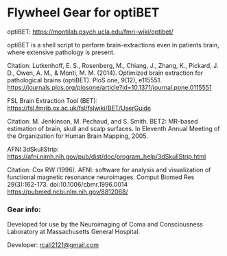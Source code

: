 # Flywheel Gear for optiBET 

optiBET: https://montilab.psych.ucla.edu/fmri-wiki/optibet/ 

optiBET is a shell script to perform brain-extractions even in patients brain, where extensive pathology is present.

Citation: Lutkenhoff, E. S., Rosenberg, M., Chiang, J., Zhang, K., Pickard, J. D., Owen, A. M., & Monti, M. M. (2014). Optimized brain extraction for pathological brains (optiBET). PloS one, 9(12), e115551. https://journals.plos.org/plosone/article?id=10.1371/journal.pone.0115551



FSL Brain Extraction Tool (BET): https://fsl.fmrib.ox.ac.uk/fsl/fslwiki/BET/UserGuide

Citation: M. Jenkinson, M. Pechaud, and S. Smith. BET2: MR-based estimation of brain, skull and scalp surfaces. In Eleventh Annual Meeting of the Organization for Human Brain Mapping, 2005.

AFNI 3dSkullStrip: https://afni.nimh.nih.gov/pub/dist/doc/program_help/3dSkullStrip.html

Citation: Cox RW (1996). AFNI: software for analysis and visualization of functional magnetic resonance neuroimages. Comput Biomed Res 29(3):162-173. doi:10.1006/cbmr.1996.0014
https://pubmed.ncbi.nlm.nih.gov/8812068/


### Gear info: ###

Developed for use by the Neuroimaging of Coma and Consciousness Laboratory at Massachusetts General Hospital.

Developer: rcali2121@gmail.com
